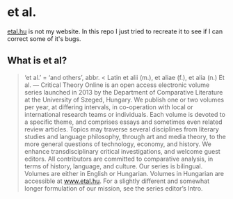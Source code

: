# et al.

[etal.hu](https://www.etal.hu) is not my website. In this repo I just tried to recreate it to see if I can correct some of it's bugs.

## What is et al?

> ‘et al.’ = ‘and others’, abbr. < Latin et alii (m.), et aliae (f.), et alia (n.)
> Et al. — Critical Theory Online is an open access electronic volume series launched in 2013 by the Department of Comparative Literature at the University of Szeged, Hungary. We publish one or two volumes per year, at differing intervals, in co-operation with local or international research teams or individuals. Each volume is devoted to a specific theme, and comprises essays and sometimes even related review articles. Topics may traverse several disciplines from literary studies and language philosophy, through art and media theory, to the more general questions of technology, economy, and history. We enhance transdisciplinary critical investigations, and welcome guest editors. All contributors are committed to comparative analysis, in terms of history, language, and culture.
> Our series is bilingual. Volumes are either in English or Hungarian. Volumes in Hungarian are accessible at www.etal.hu.
> For a slightly different and somewhat longer formulation of our mission, see the series editor’s Intro.
